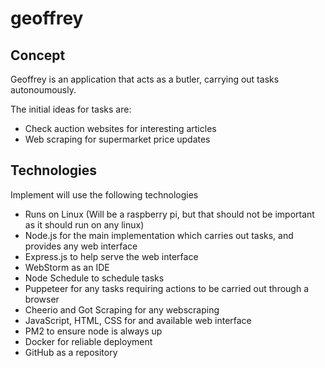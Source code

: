 # geoffrey

## Concept

Geoffrey is an application that acts as a butler, carrying out tasks autonoumously. 

The initial ideas for tasks are:
- Check auction websites for interesting articles
- Web scraping for supermarket price updates

## Technologies

Implement will use the following technologies
- Runs on Linux (Will be a raspberry pi, but that should not be important as it should run on any linux)
- Node.js for the main implementation which carries out tasks, and provides any web interface
- Express.js to help serve the web interface
- WebStorm as an IDE
- Node Schedule to schedule tasks
- Puppeteer for any tasks requiring actions to be carried out through a browser
- Cheerio and Got Scraping for any webscraping
- JavaScript, HTML, CSS for and available web interface
- PM2 to ensure node is always up
- Docker for reliable deployment
- GitHub as a repository
